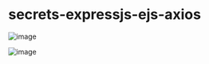 # secrets-expressjs-ejs-axios
![image](https://github.com/rkapril/secrets-expressjs-ejs-axios/assets/61505106/70a58ff9-44cf-4f6f-b57c-c973d432c76b)

![image](https://github.com/rkapril/secrets-expressjs-ejs-axios/assets/61505106/745c85dd-db4e-41c7-b193-a7052baf94f8)
